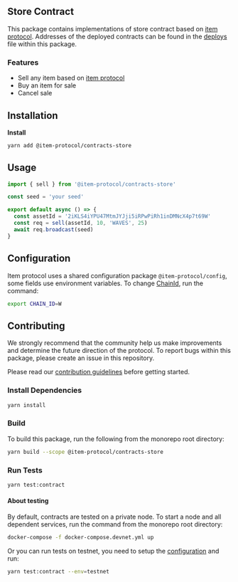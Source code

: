 ## Store Contract

This package contains implementations of store contract based on [item protocol](https://github.com/wavesplatform/item). Addresses of the deployed contracts can be found in the [deploys](./deploys.json) file within this package.

### Features

- Sell any item based on [item protocol](https://github.com/wavesplatform/item)
- Buy an item for sale
- Cancel sale

## Installation

**Install**

```bash
yarn add @item-protocol/contracts-store
```

## Usage

```typescript
import { sell } from '@item-protocol/contracts-store'

const seed = 'your seed'

export default async () => {
  const assetId = '2iKLS4iYPU47MtmJYJji5iRPwPiRh1inDMNcX4p7t69W'
  const req = sell(assetId, 10, 'WAVES', 25)
  await req.broadcast(seed)
} 
```

## Configuration

Item protocol uses a shared configuration package `@item-protocol/config`, some fields use environment variables. To change [ChainId](../../packages/config/src/index.ts), run the command:
```bash
export CHAIN_ID=W
```

## Contributing

We strongly recommend that the community help us make improvements and determine the future direction of the protocol. To report bugs within this package, please create an issue in this repository.

Please read our [contribution guidelines](../../CONTRIBUTING.md) before getting started.

### Install Dependencies

```bash
yarn install
```

### Build

To build this package, run the following from the monorepo root directory:

```bash
yarn build --scope @item-protocol/contracts-store
```

### Run Tests

```bash
yarn test:contract
```

#### About testing

By default, contracts are tested on a private node. To start a node and all dependent services, run the command from the monorepo root directory:

```bash
docker-compose -f docker-compose.devnet.yml up
```

Or you can run tests on testnet, you need to setup the [configuration](./surfboard.config.json) and run:

```bash
yarn test:contract --env=testnet
```